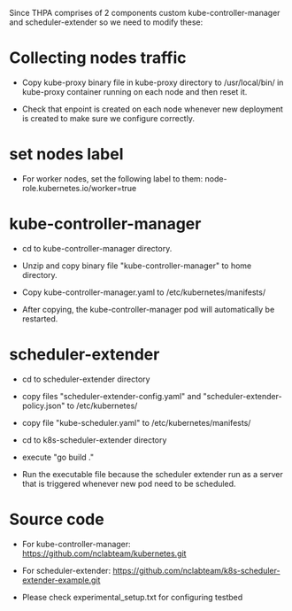 Since THPA comprises of 2 components custom kube-controller-manager and scheduler-extender so 
we need to modify these:

# Collecting nodes traffic

- Copy kube-proxy binary file in kube-proxy directory to /usr/local/bin/ in  kube-proxy container running on each node and then reset it.

- Check that enpoint is created on each node whenever new deployment is created to make sure we configure correctly.

# set nodes label

- For worker nodes, set the following label to them: node-role.kubernetes.io/worker=true

# kube-controller-manager

- cd to kube-controller-manager directory.

- Unzip and copy binary file "kube-controller-manager" to home directory.

- Copy kube-controller-manager.yaml to /etc/kubernetes/manifests/

- After copying, the kube-controller-manager pod will automatically be restarted.

# scheduler-extender

- cd to scheduler-extender directory

- copy files "scheduler-extender-config.yaml" and "scheduler-extender-policy.json" to /etc/kubernetes/

- copy file "kube-scheduler.yaml" to /etc/kubernetes/manifests/

- cd to k8s-scheduler-extender directory

- execute "go build ."

- Run the executable file because the scheduler extender run as a server that is triggered whenever new pod need to be scheduled.

# Source code

- For kube-controller-manager: https://github.com/nclabteam/kubernetes.git 

- For scheduler-extender: https://github.com/nclabteam/k8s-scheduler-extender-example.git

- Please check experimental_setup.txt for configuring testbed
